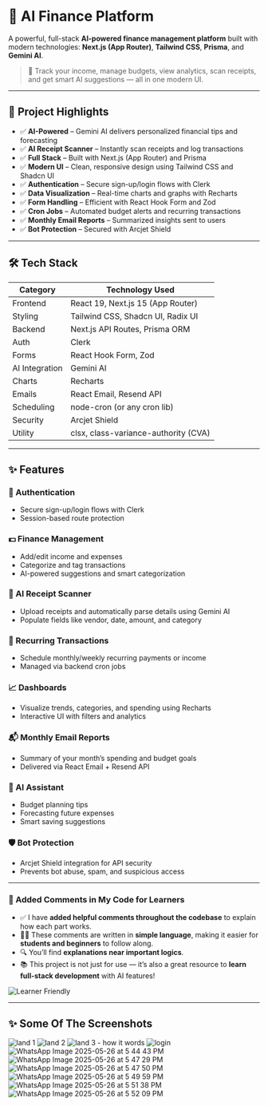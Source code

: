 # 💸 AI Finance Platform

A powerful, full-stack **AI-powered finance management platform** built with modern technologies: **Next.js (App Router)**, **Tailwind CSS**, **Prisma**, and **Gemini AI**.

> 🚀 Track your income, manage budgets, view analytics, scan receipts, and get smart AI suggestions — all in one modern UI.

---

## 🧠 Project Highlights

- ✅ **AI-Powered** – Gemini AI delivers personalized financial tips and forecasting
- ✅ **AI Receipt Scanner** – Instantly scan receipts and log transactions
- ✅ **Full Stack** – Built with Next.js (App Router) and Prisma
- ✅ **Modern UI** – Clean, responsive design using Tailwind CSS and Shadcn UI
- ✅ **Authentication** – Secure sign-up/login flows with Clerk
- ✅ **Data Visualization** – Real-time charts and graphs with Recharts
- ✅ **Form Handling** – Efficient with React Hook Form and Zod
- ✅ **Cron Jobs** – Automated budget alerts and recurring transactions
- ✅ **Monthly Email Reports** – Summarized insights sent to users
- ✅ **Bot Protection** – Secured with Arcjet Shield

---

## 🛠️ Tech Stack

| Category       | Technology Used                          |
|----------------|-------------------------------------------|
| Frontend       | React 19, Next.js 15 (App Router)         |
| Styling        | Tailwind CSS, Shadcn UI, Radix UI         |
| Backend        | Next.js API Routes, Prisma ORM            |
| Auth           | Clerk                                     |
| Forms          | React Hook Form, Zod                      |
| AI Integration | Gemini AI                                 |
| Charts         | Recharts                                  |
| Emails         | React Email, Resend API                   |
| Scheduling     | node-cron (or any cron lib)               |
| Security       | Arcjet Shield                             |
| Utility        | clsx, class-variance-authority (CVA)      |

---

## ✨ Features

### 🔐 Authentication
- Secure sign-up/login flows with Clerk
- Session-based route protection

### 💵 Finance Management
- Add/edit income and expenses
- Categorize and tag transactions
- AI-powered suggestions and smart categorization

### 🧾 AI Receipt Scanner
- Upload receipts and automatically parse details using Gemini AI
- Populate fields like vendor, date, amount, and category

### 🔁 Recurring Transactions
- Schedule monthly/weekly recurring payments or income
- Managed via backend cron jobs

### 📈 Dashboards
- Visualize trends, categories, and spending using Recharts
- Interactive UI with filters and analytics

### 📬 Monthly Email Reports
- Summary of your month’s spending and budget goals
- Delivered via React Email + Resend API

### 🧠 AI Assistant
- Budget planning tips
- Forecasting future expenses
- Smart saving suggestions

### 🛡 Bot Protection
- Arcjet Shield integration for API security
- Prevents bot abuse, spam, and suspicious access

---

### 📝 Added Comments in My Code for Learners

- ✅ I have **added helpful comments throughout the codebase** to explain how each part works.
- 👨‍🎓 These comments are written in **simple language**, making it easier for **students and beginners** to follow along.
- 🔍 You’ll find **explanations near important logics**.
- 📚 This project is not just for use — it’s also a great resource to **learn full-stack development** with AI features!

![Learner Friendly](https://img.shields.io/badge/learner-friendly-blue)

---

## ✨ Some Of The Screenshots

![land 1](https://github.com/user-attachments/assets/da040111-6325-46ff-ac0c-65b6755d666c)
![land 2](https://github.com/user-attachments/assets/02a1ea00-2733-4625-a920-9c98513854c7)
![land 3 - how it words](https://github.com/user-attachments/assets/8508ca36-7ae0-461c-b513-187d4bb9cd77)
![login](https://github.com/user-attachments/assets/b7fd9278-850b-43b4-bbb1-b55386289546)
![WhatsApp Image 2025-05-26 at 5 44 43 PM](https://github.com/user-attachments/assets/3cf031aa-4554-4646-af94-3804dfb8c15a)
![WhatsApp Image 2025-05-26 at 5 47 29 PM](https://github.com/user-attachments/assets/d685c100-fcbc-4cbf-8e79-650e953a7150)
![WhatsApp Image 2025-05-26 at 5 47 50 PM](https://github.com/user-attachments/assets/cdd5846b-e3bb-4144-af88-83b6ae897ce3)
![WhatsApp Image 2025-05-26 at 5 49 59 PM](https://github.com/user-attachments/assets/fcf49963-3ade-4627-a5c7-360a45b81e68)
![WhatsApp Image 2025-05-26 at 5 51 38 PM](https://github.com/user-attachments/assets/2680444b-6e21-4504-a9c5-7efff68274f2)
![WhatsApp Image 2025-05-26 at 5 52 09 PM](https://github.com/user-attachments/assets/99d7f556-f837-4e06-8c4b-c8d5f7b966db)















